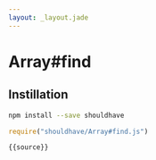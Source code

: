 ```yaml
---
layout: _layout.jade
---
```


# Array#find

## Instillation

```sh
npm install --save shouldhave
```

```js
require("shouldhave/Array#find.js")
```

```js
{{source}}
```